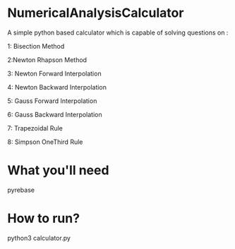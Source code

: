 # NumericalAnalysisCalculator
A simple python based calculator which is capable of solving questions on :

1: Bisection Method

2:Newton Rhapson Method

3: Newton Forward Interpolation

4: Newton Backward Interpolation

5: Gauss Forward Interpolation

6: Gauss Backward Interpolation

7: Trapezoidal Rule

8: Simpson OneThird Rule

# What you'll need
pyrebase

# How to run?
python3 calculator.py
